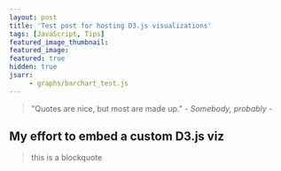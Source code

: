 ```yaml
---
layout: post
title: 'Test post for hosting D3.js visualizations'
tags: [JavaScript, Tips]
featured_image_thumbnail:
featured_image:
featured: true
hidden: true
jsarr:
     - graphs/barchart_test.js
---
```


> "Quotes are nice, but most are made up." <cite>- Somebody, probably -</cite>


## My effort to embed a custom D3.js viz

> this is a blockquote

<div id="chart"></div>
